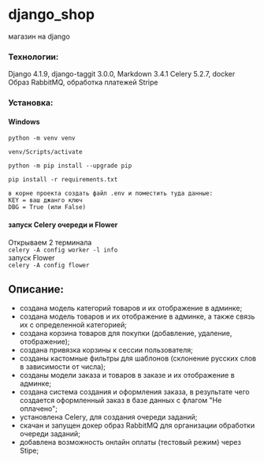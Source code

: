 # django_shop
магазин на django

### Технологии: 
Django 4.1.9, django-taggit 3.0.0, Markdown 3.4.1
Celery 5.2.7, docker Образ RabbitMQ, обработка платежей Stripe 


### Установка: 
#### Windows
`python -m venv venv`

`venv/Scripts/activate`

`python -m pip install --upgrade pip`

`pip install -r requirements.txt`

`в корне проекта создать файл .env и поместить туда данные:`  
`KEY = ваш джанго ключ`  
`DBG = True (или False)` 

#### запуск Celery очереди и Flower
Открываем 2 терминала  
`celery -A config worker -l info`  
запуск Flower  
`celery -A config flower`  

## Описание: 
- создана модель категорий товаров и их отображение в админке;  
- создана модель товаров и их отображение в админке, а также связь их с 
определенной категорией;  
- создана корзина товаров для покупки (добавление, удаление, отображение);  
- создана привязка корзины к сессии пользователя;  
- созданы кастомные фильтры для шаблонов (склонение русских слов в зависимости 
от числа);  
- созданы модели заказа и товаров в заказе и их отображение в админке;  
- создана система создания и оформления заказа, в результате чего создается 
оформленный заказ в базе данных с флагом "Не оплачено";  
- установлена Celery, для создания очереди заданий;  
- скачан и запущен докер образ RabbitMQ для организации обработки очереди заданий;  
- добавлена возможность онлайн оплаты (тестовый режим) через Stipe;  